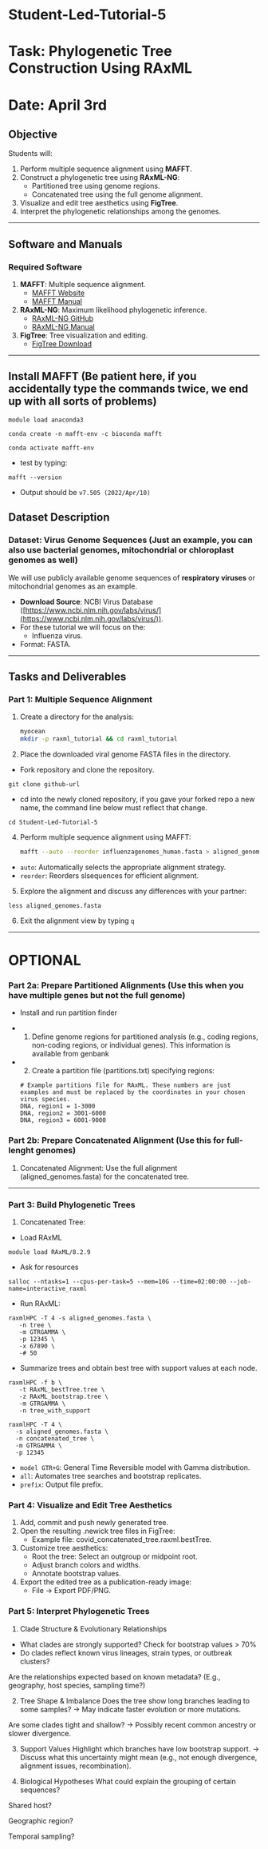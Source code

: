 # Student-Led-Tutorial-5
# Task: Phylogenetic Tree Construction Using RAxML
# Date: April 3rd

## **Objective**
Students will:
1. Perform multiple sequence alignment using **MAFFT**.
2. Construct a phylogenetic tree using **RAxML-NG**:
   - Partitioned tree using genome regions.
   - Concatenated tree using the full genome alignment.
3. Visualize and edit tree aesthetics using **FigTree**.
4. Interpret the phylogenetic relationships among the genomes.

---

## **Software and Manuals**
### **Required Software**
1. **MAFFT**: Multiple sequence alignment.
   - [MAFFT Website](https://mafft.cbrc.jp/alignment/software/)
   - [MAFFT Manual](https://mafft.cbrc.jp/alignment/software/manual/)
2. **RAxML-NG**: Maximum likelihood phylogenetic inference.
   - [RAxML-NG GitHub](https://github.com/amkozlov/raxml-ng)
   - [RAxML-NG Manual](https://raxml-ng.vital-it.ch/#/README)
3. **FigTree**: Tree visualization and editing.
   - [FigTree Download](http://tree.bio.ed.ac.uk/software/figtree/)

---
## Install MAFFT (Be patient here, if you accidentally type the commands twice, we end up with all sorts of problems)
```
module load anaconda3
```
```
conda create -n mafft-env -c bioconda mafft
```
```
conda activate mafft-env
```
- test by typing:
```
mafft --version
```
- Output should be `v7.505 (2022/Apr/10)`

## **Dataset Description**
### Dataset: Virus Genome Sequences (Just an example, you can also use bacterial genomes, mitochondrial or chloroplast genomes as well)
We will use publicly available genome sequences of **respiratory viruses** or mitochondrial genomes as an example.  
- **Download Source**: NCBI Virus Database ([https://www.ncbi.nlm.nih.gov/labs/virus/](https://www.ncbi.nlm.nih.gov/labs/virus/)).
- For these tutorial we will focus on the:
  - Influenza virus.
- Format: FASTA.

---

## **Tasks and Deliverables**
### **Part 1: Multiple Sequence Alignment**
1. Create a directory for the analysis:
   ```bash
   myocean
   mkdir -p raxml_tutorial && cd raxml_tutorial
2. Place the downloaded viral genome FASTA files in the directory.
  - Fork repository and clone the repository.
```
git clone github-url
```
  - cd into the newly cloned repository, if you gave your forked repo a new name, the command line below must reflect that change.

```
cd Student-Led-Tutorial-5
```

4. Perform multiple sequence alignment using MAFFT:
   ```bash
   mafft --auto --reorder influenzagenomes_human.fasta > aligned_genomes.fasta
- `auto`: Automatically selects the appropriate alignment strategy.
- `reorder`: Reorders slsequences for efficient alignment.

5. Explore the alignment and discuss any differences with your partner:
```
less aligned_genomes.fasta
```
6. Exit the alignment view by typing `q`
---
# OPTIONAL
### **Part 2a: Prepare Partitioned Alignments (Use this when you have multiple genes but not the full genome)**
- Install and run partition finder

- 1. Define genome regions for partitioned analysis (e.g., coding regions, non-coding regions, or individual genes). This information is available from genbank
- 2. Create a partition file (partitions.txt) specifying regions:
   ``` text
   # Example partitions file for RAxML. These numbers are just examples and must be replaced by the coordinates in your chosen virus species.
   DNA, region1 = 1-3000
   DNA, region2 = 3001-6000
   DNA, region3 = 6001-9000

### **Part 2b: Prepare Concatenated Alignment (Use this for full-lenght genomes)**
1. Concatenated Alignment: Use the full alignment (aligned_genomes.fasta) for the concatenated tree.
---

### **Part 3: Build Phylogenetic Trees**
1. Concatenated Tree:
- Load RAxML
```
module load RAxML/8.2.9
```
- Ask for resources
```
salloc --ntasks=1 --cpus-per-task=5 --mem=10G --time=02:00:00 --job-name=interactive_raxml
```
- Run RAxML:
```
raxmlHPC -T 4 -s aligned_genomes.fasta \
   -n tree \
   -m GTRGAMMA \
   -p 12345 \
   -x 67890 \
   -# 50
```
- Summarize trees and obtain best tree with support values at each node.
```
raxmlHPC -f b \
   -t RAxML_bestTree.tree \
   -z RAxML_bootstrap.tree \
   -m GTRGAMMA \
   -n tree_with_support
```
```
raxmlHPC -T 4 \
  -s aligned_genomes.fasta \
  -n concatenated_tree \
  -m GTRGAMMA \
  -p 12345
```
- `model GTR+G`: General Time Reversible model with Gamma distribution.
- `all`: Automates tree searches and bootstrap replicates.
- `prefix`: Output file prefix.

### **Part 4: Visualize and Edit Tree Aesthetics**
1. Add, commit and push newly generated tree.
2. Open the resulting .newick tree files in FigTree:
   - Example file: covid_concatenated_tree.raxml.bestTree.
3. Customize tree aesthetics:
   - Root the tree: Select an outgroup or midpoint root.
   - Adjust branch colors and widths.
   - Annotate bootstrap values.
4. Export the edited tree as a publication-ready image:
   - File → Export PDF/PNG.

### **Part 5: Interpret Phylogenetic Trees**
1. Clade Structure & Evolutionary Relationships
- What clades are strongly supported? Check for bootstrap values > 70%
- Do clades reflect known virus lineages, strain types, or outbreak clusters?

Are the relationships expected based on known metadata?
(E.g., geography, host species, sampling time?)

2. Tree Shape & Imbalance
Does the tree show long branches leading to some samples?
→ May indicate faster evolution or more mutations.

Are some clades tight and shallow?
→ Possibly recent common ancestry or slower divergence.

3. Support Values
Highlight which branches have low bootstrap support.
→ Discuss what this uncertainty might mean (e.g., not enough divergence, alignment issues, recombination).

4. Biological Hypotheses
What could explain the grouping of certain sequences?

Shared host?

Geographic region?

Temporal sampling?
